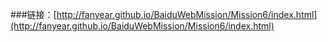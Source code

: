 ###链接：[http://fanyear.github.io/BaiduWebMission/Mission6/index.html](http://fanyear.github.io/BaiduWebMission/Mission6/index.html)

